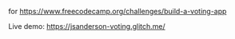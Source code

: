 for https://www.freecodecamp.org/challenges/build-a-voting-app

Live demo: https://jsanderson-voting.glitch.me/
